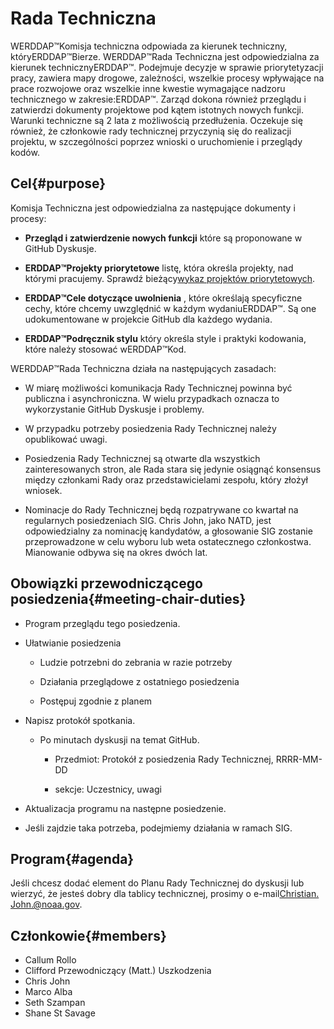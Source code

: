 # Rada Techniczna

WERDDAP™Komisja techniczna odpowiada za kierunek techniczny, któryERDDAP™Bierze. WERDDAP™Rada Techniczna jest odpowiedzialna za kierunek technicznyERDDAP™. Podejmuje decyzje w sprawie priorytetyzacji pracy, zawiera mapy drogowe, zależności, wszelkie procesy wpływające na prace rozwojowe oraz wszelkie inne kwestie wymagające nadzoru technicznego w zakresie:ERDDAP™. Zarząd dokona również przeglądu i zatwierdzi dokumenty projektowe pod kątem istotnych nowych funkcji. Warunki techniczne są 2 lata z możliwością przedłużenia. Oczekuje się również, że członkowie rady technicznej przyczynią się do realizacji projektu, w szczególności poprzez wnioski o uruchomienie i przeglądy kodów.

## Cel{#purpose} 

Komisja Techniczna jest odpowiedzialna za następujące dokumenty i procesy:

*  **Przegląd i zatwierdzenie nowych funkcji** które są proponowane w GitHub Dyskusje.

*  **ERDDAP™Projekty priorytetowe** listę, która określa projekty, nad którymi pracujemy. Sprawdź bieżący[wykaz projektów priorytetowych](https://github.com/ERDDAP/erddap/issues/158).

*  **ERDDAP™Cele dotyczące uwolnienia** , które określają specyficzne cechy, które chcemy uwzględnić w każdym wydaniuERDDAP™. Są one udokumentowane w projekcie GitHub dla każdego wydania.

*  **ERDDAP™Podręcznik stylu** który określa style i praktyki kodowania, które należy stosować wERDDAP™Kod.

WERDDAP™Rada Techniczna działa na następujących zasadach:

* W miarę możliwości komunikacja Rady Technicznej powinna być publiczna i asynchroniczna. W wielu przypadkach oznacza to wykorzystanie GitHub Dyskusje i problemy.

* W przypadku potrzeby posiedzenia Rady Technicznej należy opublikować uwagi.

* Posiedzenia Rady Technicznej są otwarte dla wszystkich zainteresowanych stron, ale Rada stara się jedynie osiągnąć konsensus między członkami Rady oraz przedstawicielami zespołu, który złożył wniosek.

* Nominacje do Rady Technicznej będą rozpatrywane co kwartał na regularnych posiedzeniach SIG. Chris John, jako NATD, jest odpowiedzialny za nominację kandydatów, a głosowanie SIG zostanie przeprowadzone w celu wyboru lub weta ostatecznego członkostwa. Mianowanie odbywa się na okres dwóch lat.

## Obowiązki przewodniczącego posiedzenia{#meeting-chair-duties} 

- Program przeglądu tego posiedzenia.

- Ułatwianie posiedzenia

  - Ludzie potrzebni do zebrania w razie potrzeby

  - Działania przeglądowe z ostatniego posiedzenia

  - Postępuj zgodnie z planem

- Napisz protokół spotkania.

  - Po minutach dyskusji na temat GitHub.

    - Przedmiot: Protokół z posiedzenia Rady Technicznej, RRRR-MM-DD

    - sekcje: Uczestnicy, uwagi

- Aktualizacja programu na następne posiedzenie.

- Jeśli zajdzie taka potrzeba, podejmiemy działania w ramach SIG.

## Program{#agenda} 

Jeśli chcesz dodać element do Planu Rady Technicznej do dyskusji lub wierzyć, że jesteś dobry dla tablicy technicznej, prosimy o e-mail[Christian. John.@noaa.gov](mailto:chris.john@noaa.gov).

## Członkowie{#members} 

* Callum Rollo
* Clifford Przewodniczący (Matt.) Uszkodzenia
* Chris John
* Marco Alba
* Seth Szampan
* Shane St Savage
